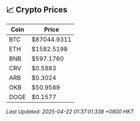 ## 📈 Crypto Prices

| Coin | Price |
| ---- | ----- |
| BTC | $87044.9311 |
| ETH | $1582.5198 |
| BNB | $597.1760 |
| CRV | $0.5883 |
| ARB | $0.3024 |
| OKB | $50.9589 |
| DOGE | $0.1577 |

_Last Updated: 2025-04-22 01:37:01.338 +0800 HKT_
